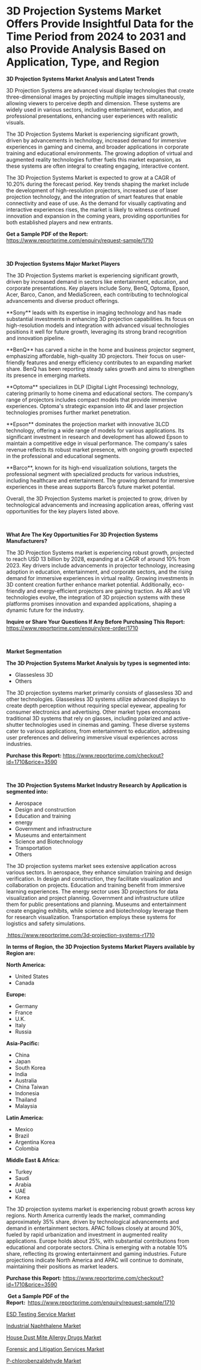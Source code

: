 <p><h1>3D Projection Systems Market Offers Provide Insightful Data for the Time Period from 2024 to 2031 and also Provide Analysis Based on Application, Type, and Region</h1></p><p><strong>3D Projection Systems Market Analysis and Latest Trends</strong></p>
<p><p>3D Projection Systems are advanced visual display technologies that create three-dimensional images by projecting multiple images simultaneously, allowing viewers to perceive depth and dimension. These systems are widely used in various sectors, including entertainment, education, and professional presentations, enhancing user experiences with realistic visuals.</p><p>The 3D Projection Systems Market is experiencing significant growth, driven by advancements in technology, increased demand for immersive experiences in gaming and cinema, and broader applications in corporate training and educational environments. The growing adoption of virtual and augmented reality technologies further fuels this market expansion, as these systems are often integral to creating engaging, interactive content.</p><p>The 3D Projection Systems Market is expected to grow at a CAGR of 10.20% during the forecast period. Key trends shaping the market include the development of high-resolution projectors, increased use of laser projection technology, and the integration of smart features that enable connectivity and ease of use. As the demand for visually captivating and interactive experiences rises, the market is likely to witness continued innovation and expansion in the coming years, providing opportunities for both established players and new entrants.</p></p>
<p><strong>Get a Sample PDF of the Report:&nbsp;</strong> <a href="https://www.reportprime.com/enquiry/request-sample/1710">https://www.reportprime.com/enquiry/request-sample/1710</a></p>
<p>&nbsp;</p>
<p><strong>3D Projection Systems Major Market Players</strong></p>
<p><p>The 3D Projection Systems market is experiencing significant growth, driven by increased demand in sectors like entertainment, education, and corporate presentations. Key players include Sony, BenQ, Optoma, Epson, Acer, Barco, Canon, and MediaScreen, each contributing to technological advancements and diverse product offerings.</p><p>**Sony** leads with its expertise in imaging technology and has made substantial investments in enhancing 3D projection capabilities. Its focus on high-resolution models and integration with advanced visual technologies positions it well for future growth, leveraging its strong brand recognition and innovation pipeline.</p><p>**BenQ** has carved a niche in the home and business projector segment, emphasizing affordable, high-quality 3D projectors. Their focus on user-friendly features and energy efficiency contributes to an expanding market share. BenQ has been reporting steady sales growth and aims to strengthen its presence in emerging markets.</p><p>**Optoma** specializes in DLP (Digital Light Processing) technology, catering primarily to home cinema and educational sectors. The company’s range of projectors includes compact models that provide immersive experiences. Optoma's strategic expansion into 4K and laser projection technologies promises further market penetration.</p><p>**Epson** dominates the projection market with innovative 3LCD technology, offering a wide range of models for various applications. Its significant investment in research and development has allowed Epson to maintain a competitive edge in visual performance. The company's sales revenue reflects its robust market presence, with ongoing growth expected in the professional and educational segments.</p><p>**Barco**, known for its high-end visualization solutions, targets the professional segment with specialized products for various industries, including healthcare and entertainment. The growing demand for immersive experiences in these areas supports Barco’s future market potential.</p><p>Overall, the 3D Projection Systems market is projected to grow, driven by technological advancements and increasing application areas, offering vast opportunities for the key players listed above.</p></p>
<p>&nbsp;</p>
<p><strong>What Are The Key Opportunities For 3D Projection Systems Manufacturers?</strong></p>
<p><p>The 3D Projection Systems market is experiencing robust growth, projected to reach USD 13 billion by 2028, expanding at a CAGR of around 10% from 2023. Key drivers include advancements in projector technology, increasing adoption in education, entertainment, and corporate sectors, and the rising demand for immersive experiences in virtual reality. Growing investments in 3D content creation further enhance market potential. Additionally, eco-friendly and energy-efficient projectors are gaining traction. As AR and VR technologies evolve, the integration of 3D projection systems with these platforms promises innovation and expanded applications, shaping a dynamic future for the industry.</p></p>
<p><strong>Inquire or Share Your Questions If Any Before Purchasing This Report:</strong> <a href="https://www.reportprime.com/enquiry/pre-order/1710">https://www.reportprime.com/enquiry/pre-order/1710</a></p>
<p>&nbsp;</p>
<p><strong>Market Segmentation</strong></p>
<p><strong>The 3D Projection Systems Market Analysis by types is segmented into:</strong></p>
<p><ul><li>Glassesless 3D</li><li>Others</li></ul></p>
<p><p>The 3D projection systems market primarily consists of glassesless 3D and other technologies. Glassesless 3D systems utilize advanced displays to create depth perception without requiring special eyewear, appealing for consumer electronics and advertising. Other market types encompass traditional 3D systems that rely on glasses, including polarized and active-shutter technologies used in cinemas and gaming. These diverse systems cater to various applications, from entertainment to education, addressing user preferences and delivering immersive visual experiences across industries.</p></p>
<p><strong>Purchase this Report:&nbsp;</strong><a href="https://www.reportprime.com/checkout?id=1710&price=3590">https://www.reportprime.com/checkout?id=1710&price=3590</a></p>
<p>&nbsp;</p>
<p><strong>The 3D Projection Systems Market Industry Research by Application is segmented into:</strong></p>
<p><ul><li>Aerospace</li><li>Design and construction</li><li>Education and training</li><li>energy</li><li>Government and infrastructure</li><li>Museums and entertainment</li><li>Science and Biotechnology</li><li>Transportation</li><li>Others</li></ul></p>
<p><p>The 3D projection systems market sees extensive application across various sectors. In aerospace, they enhance simulation training and design verification. In design and construction, they facilitate visualization and collaboration on projects. Education and training benefit from immersive learning experiences. The energy sector uses 3D projections for data visualization and project planning. Government and infrastructure utilize them for public presentations and planning. Museums and entertainment create engaging exhibits, while science and biotechnology leverage them for research visualization. Transportation employs these systems for logistics and safety simulations.</p></p>
<p><a href="https://www.reportprime.com/3d-projection-systems-r1710">&nbsp;https://www.reportprime.com/3d-projection-systems-r1710</a></p>
<p><strong>In terms of Region, the 3D Projection Systems Market Players available by Region are:</strong></p>
<p>
    <p> <strong> North America: </strong>
        <ul>
            <li>United States</li>
            <li>Canada</li>
        </ul>
        </p> 
    <p> <strong> Europe: </strong>
        <ul>
            <li>Germany</li>
            <li>France</li>
            <li>U.K.</li>
            <li>Italy</li>
            <li>Russia</li>
        </ul>
        </p> 
    <p> <strong> Asia-Pacific: </strong>
        <ul>
            <li>China</li>
            <li>Japan</li>
            <li>South Korea</li>
            <li>India</li>
            <li>Australia</li>
            <li>China Taiwan</li>
            <li>Indonesia</li>
            <li>Thailand</li>
            <li>Malaysia</li>
        </ul>
        </p> 
    <p> <strong> Latin America: </strong>
        <ul>
            <li>Mexico</li>
            <li>Brazil</li>
            <li>Argentina Korea</li>
            <li>Colombia</li>
        </ul>
        </p> 
    <p> <strong> Middle East & Africa: </strong>
        <ul>
            <li>Turkey</li>
            <li>Saudi</li>
            <li>Arabia</li>
            <li>UAE</li>
            <li>Korea</li>
        </ul>
    </p>
    </p>
<p><p>The 3D projection systems market is experiencing robust growth across key regions. North America currently leads the market, commanding approximately 35% share, driven by technological advancements and demand in entertainment sectors. APAC follows closely at around 30%, fueled by rapid urbanization and investment in augmented reality applications. Europe holds about 25%, with substantial contributions from educational and corporate sectors. China is emerging with a notable 10% share, reflecting its growing entertainment and gaming industries. Future projections indicate North America and APAC will continue to dominate, maintaining their positions as market leaders.</p></p>
<p><strong>Purchase this Report: </strong><a href="https://www.reportprime.com/checkout?id=1710&price=3590">https://www.reportprime.com/checkout?id=1710&price=3590</a></p>
<p>&nbsp;<strong>Get a Sample PDF of the Report:&nbsp;&nbsp;</strong><a href="https://www.reportprime.com/enquiry/request-sample/1710">https://www.reportprime.com/enquiry/request-sample/1710</a></p>
<p><strong></strong></p>
<p><p><a href="https://medium.com/@hernandezdorothy026/esd-testing-service-market-2024-2031-industry-insights-and-investment-opportunities-baba59f16e7e">ESD Testing Service Market</a></p><p><a href="https://www.linkedin.com/pulse/industrial-naphthalene-market-global-share-ranking-overall-edr4e?trackingId=xOQE9w%2BOQTeBojJGYwn6kw%3D%3D">Industrial Naphthalene Market</a></p><p><a href="https://issuu.com/reportprime-2/docs/house-dust-mite-allergy-drugs-marke_5491a2d1c0d473">House Dust Mite Allergy Drugs Market</a></p><p><a href="https://medium.com/@hernandezdorothy026/global-perspectives-on-forensic-and-litigation-services-market-trends-and-forecast-2024-2031-22f5e0ab1348">Forensic and Litigation Services Market</a></p><p><a href="https://issuu.com/reportprime-2/docs/p-chlorobenzaldehyde-market-size-20_c1d913fbcf594c">P-chlorobenzaldehyde Market</a></p></p>